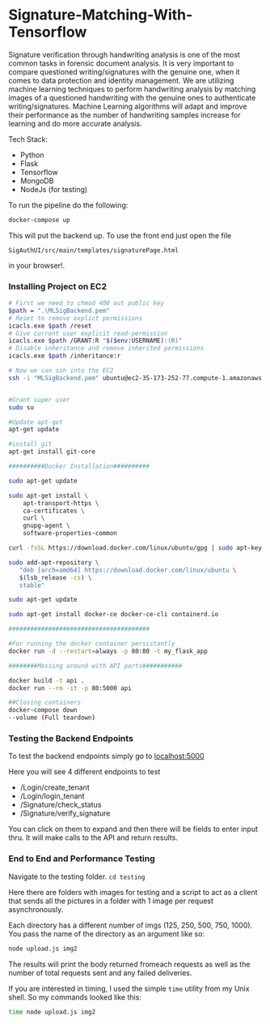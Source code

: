 # Signature-Matching-With-Tensorflow

Signature verification through handwriting analysis is one of the most common tasks in forensic document analysis. It is very important to compare questioned writing/signatures with the genuine one, when it comes to data protection and identity management. We are utilizing machine learning techniques to perform handwriting analysis by matching images of a questioned handwriting with the genuine ones to authenticate writing/signatures. Machine Learning algorithms will adapt and improve their performance as the number of handwriting samples increase for learning and do more accurate analysis.

Tech Stack:
- Python
- Flask
- Tensorflow
- MongoDB
- NodeJs (for testing)

To run the pipeline do the following:

```bash
docker-compose up
```

This will put the backend up. To use the front end just open the file

```
SigAuthUI/src/main/templates/signaturePage.html
```
in your browser!.



### Installing Project on EC2
```bash
# First we need to chmod 400 out public key
$path = ".\MLSigBackend.pem"
# Reset to remove explict permissions
icacls.exe $path /reset
# Give current user explicit read-permission
icacls.exe $path /GRANT:R "$($env:USERNAME):(R)"
# Disable inheritance and remove inherited permissions
icacls.exe $path /inheritance:r

# Now we can ssh into the EC2
ssh -i "MLSigBackend.pem" ubuntu@ec2-35-173-252-77.compute-1.amazonaws.com


#Grant super user
sudo su

#Update apt-get
apt-get update

#install git
apt-get install git-core

##########Docker Installation##########

sudo apt-get update

sudo apt-get install \
    apt-transport-https \
    ca-certificates \
    curl \
    gnupg-agent \
    software-properties-common

curl -fsSL https://download.docker.com/linux/ubuntu/gpg | sudo apt-key add -

sudo add-apt-repository \
   "deb [arch=amd64] https://download.docker.com/linux/ubuntu \
   $(lsb_release -cs) \
   stable"

sudo apt-get update

sudo apt-get install docker-ce docker-ce-cli containerd.io

#######################################

#For running the docker container persistantly
docker run -d --restart=always -p 80:80 -t my_flask_app

########Messing around with API ports###########

docker build -t api .
docker run --rm -it -p 80:5000 api

##Closing containers
docker-compose down
--volume (Full teardown)
```

### Testing the Backend Endpoints

To test the backend endpoints simply go to [localhost:5000](http://localhost:5000)

Here you will see 4 different endpoints to test 

- /Login/create_tenant
- /Login/login_tenant
- /Signature/check_status
- /Signature/verify_signature

You can click on them to expand and then there will be fields to enter input thru. It will make calls to the API and return results.

### End to End and Performance Testing

Navigate to the testing folder. `cd testing`

Here there are folders with images for testing and a script to act as a client that sends all the pictures in a folder with 1 image per request asynchronously.

Each directory has a different number of imgs (125, 250, 500, 750, 1000).
You pass the name of the directory as an argument like so:
```bash
node upload.js img2
```

The results will print the body returned fromeach requests as well as the number of total requests sent and any failed deliveries.

If you are interested in timing, I used the simple `time` utility from my Unix shell. So my commands looked like this:

```bash
time node upload.js img2
```

    

